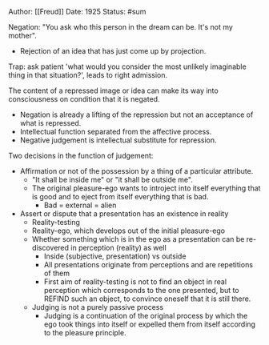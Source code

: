 Author: [[Freud]]
Date: 1925
Status: #sum 

Negation: "You ask who this person in the dream can be. It's not my mother".
* Rejection of an idea that has just come up by projection.

Trap: ask patient 'what would you consider the most unlikely imaginable thing in that situation?', leads to right admission.

The content of a repressed image or idea can make its way into consciousness on condition that it is negated.
* Negation is already a lifting of the repression but not an acceptance of what is repressed.
* Intellectual function separated from the affective process.
* Negative judgement is intellectual substitute for repression.

Two decisions in the function of judgement:

* Affirmation or not of the possession by a thing of a particular attribute.
    * "It shall be inside me" or "it shall be outside me".
    * The original pleasure-ego wants to introject into itself everything that is good and to eject from itself everything that is bad.
        * Bad = external = alien
* Assert or dispute that a presentation has an existence in reality
    * Reality-testing
    * Reality-ego, which develops out of the initial pleasure-ego
    * Whether something which is in the ego as a presentation can be re-discovered in perception (reality) as well
        * Inside (subjective, presentation) vs outside
        * All presentations originate from perceptions and are repetitions of them
        * First aim of reality-testing is not to find an object in real perception which corresponds to the one presented, but to REFIND such an object, to convince oneself that it is still there.
    * Judging is not a purely passive process
        * Judging is a continuation of the original process by which the ego took things into itself or expelled them from itself according to the pleasure principle.